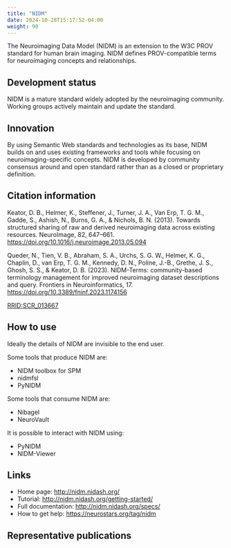 ```yaml
---
title: "NIDM"
date: 2024-10-28T15:17:52-04:00
weight: 90
---
```


The Neuroimaging Data Model (NIDM) is an extension to the W3C PROV standard for human brain imaging.  NIDM defines PROV-compatible terms for neuroimaging concepts and relationships.

## Development status

NIDM is a mature standard widely adopted by the neuroimaging community.  Working groups actively maintain and update the standard.

## Innovation

By using Semantic Web standards and technologies as its base, NIDM builds on and uses existing frameworks and tools while focusing on neuroimaging-specific concepts.  NIDM is developed by community consensus around and open standard rather than as a closed or proprietary definition.

## Citation information

Keator, D. B., Helmer, K., Steffener, J., Turner, J. A., Van Erp, T. G. M., Gadde, S., Ashish, N., Burns, G. A., & Nichols, B. N. (2013). Towards structured sharing of raw and derived neuroimaging data across existing resources. NeuroImage, 82, 647–661. https://doi.org/10.1016/j.neuroimage.2013.05.094

Queder, N., Tien, V. B., Abraham, S. A., Urchs, S. G. W., Helmer, K. G., Chaplin, D., van Erp, T. G. M., Kennedy, D. N., Poline, J.-B., Grethe, J. S., Ghosh, S. S., & Keator, D. B. (2023). NIDM-Terms: community-based terminology management for improved neuroimaging dataset descriptions and query. Frontiers in Neuroinformatics, 17. https://doi.org/10.3389/fninf.2023.1174156

[RRID:SCR_013667](https://scicrunch.org/resolver/RRID:SCR_013667)

## How to use

Ideally the details of NIDM are invisible to the end user.

Some tools that produce NIDM are:

- NIDM toolbox for SPM
- nidmfsl
- PyNIDM

Some tools that consume NIDM are:

- Nibagel
- NeuroVault

It is possible to interact with NIDM using:

- PyNIDM
- NIDM-Viewer

## Links

- Home page: http://nidm.nidash.org/
- Tutorial: http://nidm.nidash.org/getting-started/
- Full documentation: http://nidm.nidash.org/specs/
- How to get help: https://neurostars.org/tag/nidm

## Representative publications

